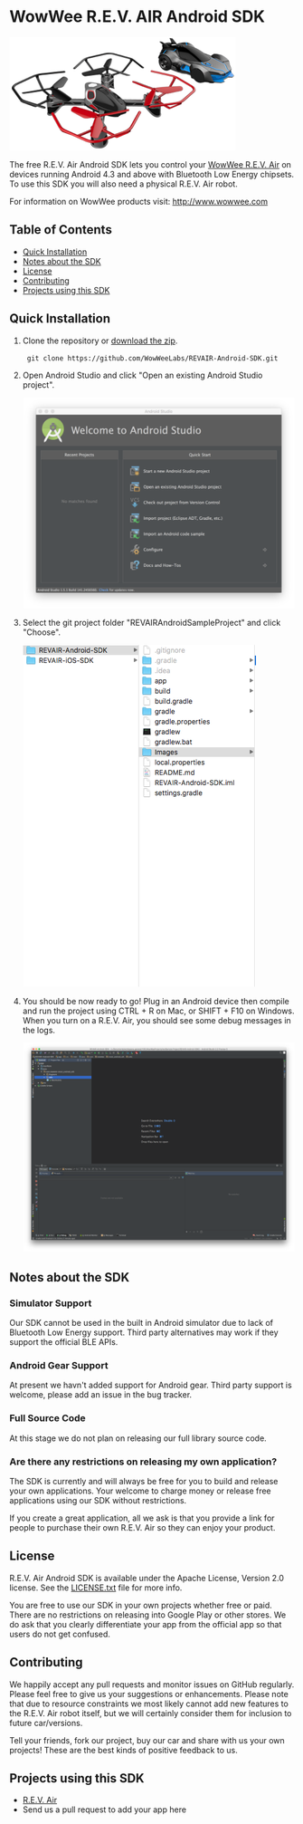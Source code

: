 WowWee R.E.V. AIR Android SDK
================================

![](Images/REVAir.png)

The free R.E.V. Air Android SDK lets you control your [WowWee R.E.V. Air](http://wowwee.com/rev/) on devices running Android 4.3 and above with Bluetooth Low Energy chipsets. To use this SDK you will also need a physical R.E.V. Air robot.

For information on WowWee products visit: <http://www.wowwee.com>

Table of Contents
---------------------------------------

- [Quick Installation](#quick-installation)
- [Notes about the SDK](#notes-about-the-sdk)
- [License](#license)
- [Contributing](#contributing)
- [Projects using this SDK](#projects-using-this-sdk)

Quick Installation
---------------------------------

1. Clone the repository or [download the zip](https://github.com/WowWeeLabs/REVAIR-Android-SDK/archive/master.zip).

		git clone https://github.com/WowWeeLabs/REVAIR-Android-SDK.git

2. Open Android Studio and click "Open an existing Android Studio project".

	![](Images/android_studio_welcome.png)

3. Select the git project folder "REVAIRAndroidSampleProject" and click "Choose".

	![](Images/android_studio_select_project.png)

4. You should be now ready to go! Plug in an Android device then compile and run the project using CTRL + R on Mac, or SHIFT + F10 on Windows. When you turn on a R.E.V. Air, you should see some debug messages in the logs.

	![](Images/android_studio_project_page.png)

Notes about the SDK
---------------------------------

### Simulator Support

Our SDK cannot be used in the built in Android simulator due to lack of Bluetooth Low Energy support. Third party alternatives may work if they support the official BLE APIs.

### Android Gear Support

At present we havn't added support for Android gear. Third party support is welcome, please add an issue in the bug tracker.

### Full Source Code

At this stage we do not plan on releasing our full library source code.

### Are there any restrictions on releasing my own application?

The SDK is currently and will always be free for you to build and release your own applications. Your welcome to charge money or release free applications using our SDK without restrictions.

If you create a great application, all we ask is that you provide a link for people to purchase their own R.E.V. Air so they can enjoy your product.

License
---------------------------------
R.E.V. Air Android SDK is available under the Apache License, Version 2.0 license. See the [LICENSE.txt](https://raw.githubusercontent.com/WowWeeLabs/REVAIR-Android-SDK/master/LICENSE.md) file for more info.

You are free to use our SDK in your own projects whether free or paid. There are no restrictions on releasing into Google Play or other stores. We do ask that you clearly differentiate your app from the official app so that users do not get confused.

Contributing
---------------------------------
We happily accept any pull requests and monitor issues on GitHub regularly. Please feel free to give us your suggestions or enhancements. Please note that due to resource constraints we most likely cannot add new features to the R.E.V. Air robot itself, but we will certainly consider them for inclusion to future car/versions.

Tell your friends, fork our project, buy our car and share with us your own projects! These are the best kinds of positive feedback to us.

Projects using this SDK
---------------------------------
* [R.E.V. Air](https://play.google.com/store/apps/details?id=com.wowwee.rev)
* Send us a pull request to add your app here
